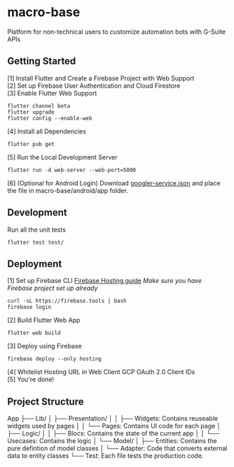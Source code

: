 # macro-base
Platform for non-technical users to customize automation bots with G-Suite APIs

## Getting Started
[1] Install Flutter and Create a Firebase Project with Web Support\
[2] Set up Firebase User Authentication and Cloud Firestore\
[3] Enable Flutter Web Support
```
flutter channel beta
flutter upgrade
flutter config --enable-web
```
[4] Install all Dependencies
```
flutter pub get
```
[5] Run the Local Development Server
```
flutter run -d web-server --web-port=5000
```
[6] (Optional for Android Login) Download [googler-service.json](https://firebase.corp.google.com/project/stepladder-2020/settings/general/android:com.example.macro_base_app) and place the file in macro-base/android/app folder.

## Development
Run all the unit tests
```
flutter test test/
```
## Deployment
[1] Set up Firebase CLI [Firebase Hosting guide](https://firebase.google.com/docs/hosting)
*Make sure you have Firebase project set up already*
```
curl -sL https://firebase.tools | bash
firebase login
```
[2] Build Flutter Web App
```
flutter web build
```
[3] Deploy using Firebase
```
firebase deploy --only hosting
```
[4] Whitelist Hosting URL in Web Client GCP OAuth 2.0 Client IDs\
[5] You're done!

## Project Structure 
App
├── Lib/
│   ├── Presentation/
│   │   ├── Widgets: Contains reuseable widgets used by pages
│   │   └── Pages: Contains UI code for each page
│   ├── Logic/
│   │   ├── Blocs: Contains the state of the current app
│   │   └── Usecases: Contains the logic
│   └── Model/
│       ├── Entities: Contains the pure defintion of model classes
│       └── Adapter: Code that converts external data to entity classes
└── Test: Each file tests the production code. 
